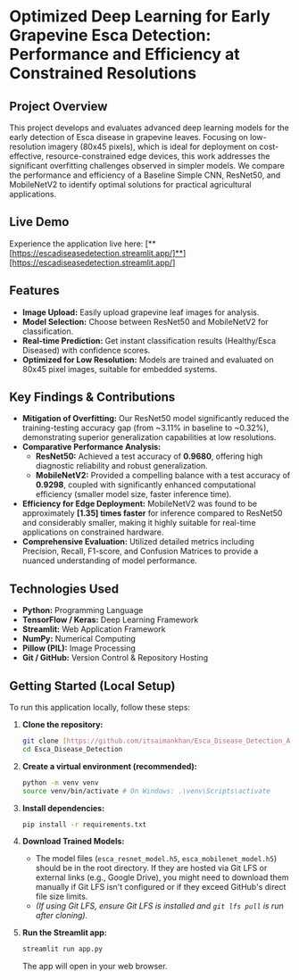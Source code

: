 
# Optimized Deep Learning for Early Grapevine Esca Detection: Performance and Efficiency at Constrained Resolutions

## Project Overview

This project develops and evaluates advanced deep learning models for the early detection of Esca disease in grapevine leaves. Focusing on low-resolution imagery (80x45 pixels), which is ideal for deployment on cost-effective, resource-constrained edge devices, this work addresses the significant overfitting challenges observed in simpler models. We compare the performance and efficiency of a Baseline Simple CNN, ResNet50, and MobileNetV2 to identify optimal solutions for practical agricultural applications.

## Live Demo

Experience the application live here: [**[https://escadiseasedetection.streamlit.app/]**][https://escadiseasedetection.streamlit.app/]

## Features

* **Image Upload:** Easily upload grapevine leaf images for analysis.
* **Model Selection:** Choose between ResNet50 and MobileNetV2 for classification.
* **Real-time Prediction:** Get instant classification results (Healthy/Esca Diseased) with confidence scores.
* **Optimized for Low Resolution:** Models are trained and evaluated on 80x45 pixel images, suitable for embedded systems.

## Key Findings & Contributions

* **Mitigation of Overfitting:** Our ResNet50 model significantly reduced the training-testing accuracy gap (from ~3.11% in baseline to ~0.32%), demonstrating superior generalization capabilities at low resolutions.
* **Comparative Performance Analysis:**
    * **ResNet50:** Achieved a test accuracy of **0.9680**, offering high diagnostic reliability and robust generalization.
    * **MobileNetV2:** Provided a compelling balance with a test accuracy of **0.9298**, coupled with significantly enhanced computational efficiency (smaller model size, faster inference time).
* **Efficiency for Edge Deployment:** MobileNetV2 was found to be approximately **[1.35] times faster** for inference compared to ResNet50 and considerably smaller, making it highly suitable for real-time applications on constrained hardware.
* **Comprehensive Evaluation:** Utilized detailed metrics including Precision, Recall, F1-score, and Confusion Matrices to provide a nuanced understanding of model performance.

## Technologies Used

* **Python:** Programming Language
* **TensorFlow / Keras:** Deep Learning Framework
* **Streamlit:** Web Application Framework
* **NumPy:** Numerical Computing
* **Pillow (PIL):** Image Processing
* **Git / GitHub:** Version Control & Repository Hosting

## Getting Started (Local Setup)

To run this application locally, follow these steps:

1.  **Clone the repository:**
    ```bash
    git clone [https://github.com/itsaimankhan/Esca_Disease_Detection_App.git](https://github.com/itsaimankhan/Esca_Disease_Detection_App.git)
    cd Esca_Disease_Detection
    ```

2.  **Create a virtual environment (recommended):**
    ```bash
    python -m venv venv
    source venv/bin/activate # On Windows: .\venv\Scripts\activate
    ```

3.  **Install dependencies:**
    ```bash
    pip install -r requirements.txt
    ```

4.  **Download Trained Models:**
    * The model files (`esca_resnet_model.h5`, `esca_mobilenet_model.h5`) should be in the root directory. If they are hosted via Git LFS or external links (e.g., Google Drive), you might need to download them manually if Git LFS isn't configured or if they exceed GitHub's direct file size limits.
    * *(If using Git LFS, ensure Git LFS is installed and `git lfs pull` is run after cloning).*

5.  **Run the Streamlit app:**
    ```bash
    streamlit run app.py
    ```
    The app will open in your web browser.
